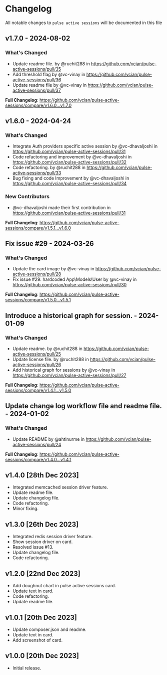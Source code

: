 # Changelog

All notable changes to `pulse active sessions` will be documented in this file

## v1.7.0 - 2024-08-02

### What's Changed

* Update readme file. by @ruchit288 in https://github.com/vcian/pulse-active-sessions/pull/35
* Add threshold flag by @vc-vinay in https://github.com/vcian/pulse-active-sessions/pull/36
* Update readme file by @vc-vinay in https://github.com/vcian/pulse-active-sessions/pull/37

**Full Changelog**: https://github.com/vcian/pulse-active-sessions/compare/v1.6.0...v1.7.0

## v1.6.0 - 2024-04-24

### What's Changed

* Integrate Auth providers specific active session by @vc-dhavaljoshi in https://github.com/vcian/pulse-active-sessions/pull/31
* Code refactoring and improvement by @vc-dhavaljoshi in https://github.com/vcian/pulse-active-sessions/pull/32
* Code refactoring. by @ruchit288 in https://github.com/vcian/pulse-active-sessions/pull/33
* Bug fixing and code Improvement by @vc-dhavaljoshi in https://github.com/vcian/pulse-active-sessions/pull/34

### New Contributors

* @vc-dhavaljoshi made their first contribution in https://github.com/vcian/pulse-active-sessions/pull/31

**Full Changelog**: https://github.com/vcian/pulse-active-sessions/compare/v1.5.1...v1.6.0

## Fix issue #29 - 2024-03-26

### What's Changed

* Update the card image by @vc-vinay in https://github.com/vcian/pulse-active-sessions/pull/28
* Fix issue #29: hardcoded App\Models\User by @vc-vinay in https://github.com/vcian/pulse-active-sessions/pull/30

**Full Changelog**: https://github.com/vcian/pulse-active-sessions/compare/v1.5.0...v1.5.1

## Introduce a historical graph for session. - 2024-01-09

### What's Changed

* Update readme. by @ruchit288 in https://github.com/vcian/pulse-active-sessions/pull/25
* Update license file. by @ruchit288 in https://github.com/vcian/pulse-active-sessions/pull/26
* Add historical graph for sessions by @vc-vinay in https://github.com/vcian/pulse-active-sessions/pull/27

**Full Changelog**: https://github.com/vcian/pulse-active-sessions/compare/v1.4.1...v1.5.0

## Update change log workflow file and readme file. - 2024-01-02

### What's Changed

* Update README by @ahtinurme in https://github.com/vcian/pulse-active-sessions/pull/24

**Full Changelog**: https://github.com/vcian/pulse-active-sessions/compare/v1.4.0...v1.4.1

## v1.4.0 [28th Dec 2023]

- Integrated memcached session driver feature.
- Update readme file.
- Update changelog file.
- Code refactoring.
- Minor fixing.

## v1.3.0 [26th Dec 2023]

- Integrated redis session driver feature.
- Show session driver on card.
- Resolved issue #13.
- Update changelog file.
- Code refactoring.

## v1.2.0 [22nd Dec 2023]

- Add doughnut chart in pulse active sessions card.
- Update text in card.
- Code refactoring.
- Update readme file.

## v1.0.1 [20th Dec 2023]

- Update composer.json and readme.
- Update text in card.
- Add screenshot of card.

## v1.0.0 [20th Dec 2023]

- Initial release.
